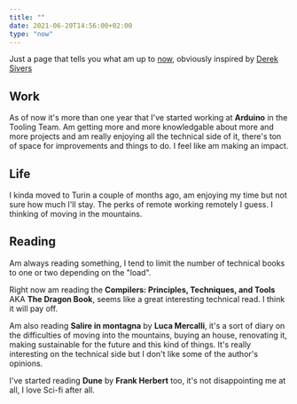 ```yaml
---
title: ""
date: 2021-06-20T14:56:00+02:00
type: "now"
---
```


Just a page that tells you what am up to [now][nownownow], obviously inspired by [Derek Sivers][derek-sivers]

## Work

As of now it's more than one year that I've started working at **Arduino** in the Tooling Team. Am getting more and more knowledgable about more and more projects and am really enjoying all the technical side of it, there's ton of space for improvements and things to do. I feel like am making an impact.

## Life

I kinda moved to Turin a couple of months ago, am enjoying my time but not sure how much I'll stay. The perks of remote working remotely I guess. I thinking of moving in the mountains.

## Reading

Am always reading something, I tend to limit the number of technical books to one or two depending on the "load".

Right now am reading the **Compilers: Principles, Techniques, and Tools** AKA **The Dragon Book**, seems like a great interesting technical read. I think it will pay off.

Am also reading **Salire in montagna** by **Luca Mercalli**, it's a sort of diary on the difficulties of moving into the mountains, buying an house, renovating it, making sustainable for the future and this kind of things. It's really interesting on the technical side but I don't like some of the author's opinions.

I've started reading **Dune** by **Frank Herbert** too, it's not disappointing me at all, I love Sci-fi after all.

[nownownow]: https://nownownow.com/about
[derek-sivers]: https://sive.rs/nowff
